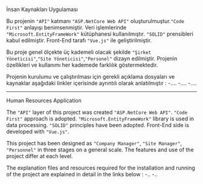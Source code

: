 İnsan Kaynakları Uygulaması

Bu projenin ```"API"``` katmanı ```"ASP.NetCore Web API"``` oluşturulmuştur.```"Code First"``` anlayışı benimsenmiştir. Veri işlemlerinde ```"Microsoft.EntityFrameWork"``` kütüphanesi kullanılmıştır. ```"SOLID"``` prensibleri kabul edilmiştir.
Front-End tarafı ```"Vue.js"``` ile geliştirilmiştir.


Bu proje genel ölçekte üç kademeli olacak şekilde ```"Şirket Yöneticisi"```,```"Site Yöneticisi"```,```"Personel"``` dizayn edilmiştir.
Projenin özellikleri ve kullanımı her kademede farklılık göstermektedir.

Projenin kurulumu ve çalıştırılması için gerekli açıklama dosyaları ve kaynaklar aşağıdaki linkler içerisinde ayrıntılı olarak anlatılmıştır :
-....
-....
-....


--------------------------------------------------------------------

Human Resources Application

The ```"API"``` layer of this project was created ```"ASP.NetCore Web API"```. ```"Code First"``` approach is adopted. ```"Microsoft.EntityFrameWork"``` library is used in data processing. ```"SOLID"``` principles have been adopted. Front-End side is developed with ```"Vue.js"```.


This project has been designed as ```"Company Manager"```, ```"Site Manager"```, ```"Personnel"``` in three stages on a general scale. 
The features and use of the project differ at each level. 

The explanation files and resources required for the installation and running of the project are explained in detail in the links below :
-..
-..
